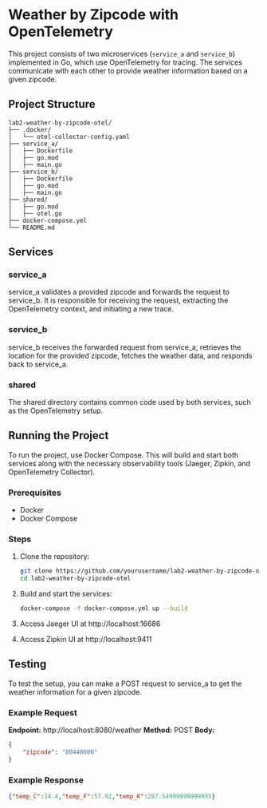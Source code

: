 # Weather by Zipcode with OpenTelemetry

This project consists of two microservices (`service_a` and `service_b`) implemented in Go, which use OpenTelemetry for tracing. The services communicate with each other to provide weather information based on a given zipcode.

## Project Structure

```plaintext
lab2-weather-by-zipcode-otel/
├── .docker/
│   └── otel-collector-config.yaml
├── service_a/
│   ├── Dockerfile
│   ├── go.mod
│   ├── main.go
├── service_b/
│   ├── Dockerfile
│   ├── go.mod
│   ├── main.go
├── shared/
│   ├── go.mod
│   ├── otel.go
├── docker-compose.yml
└── README.md
```

## Services
### service_a
service_a validates a provided zipcode and forwards the request to service_b. It is responsible for receiving the request, extracting the OpenTelemetry context, and initiating a new trace.

### service_b
service_b receives the forwarded request from service_a, retrieves the location for the provided zipcode, fetches the weather data, and responds back to service_a.

### shared
The shared directory contains common code used by both services, such as the OpenTelemetry setup.

## Running the Project
To run the project, use Docker Compose. This will build and start both services along with the necessary observability tools (Jaeger, Zipkin, and OpenTelemetry Collector).

### Prerequisites
- Docker
- Docker Compose

### Steps
1. Clone the repository:
    ```bash
    git clone https://github.com/yourusername/lab2-weather-by-zipcode-otel.git
    cd lab2-weather-by-zipcode-otel
    ```

2. Build and start the services:
    ```bash
    docker-compose -f docker-compose.yml up --build
    ```

3. Access Jaeger UI at http://localhost:16686

4. Access Zipkin UI at http://localhost:9411

## Testing
To test the setup, you can make a POST request to service_a to get the weather information for a given zipcode.

### Example Request
**Endpoint:** http://localhost:8080/weather
**Method:** POST
**Body:**

```json
{
    "zipcode": "80440000"
}
```

### Example Response
```json
{"temp_C":14.4,"temp_F":57.92,"temp_K":287.54999999999995}
```